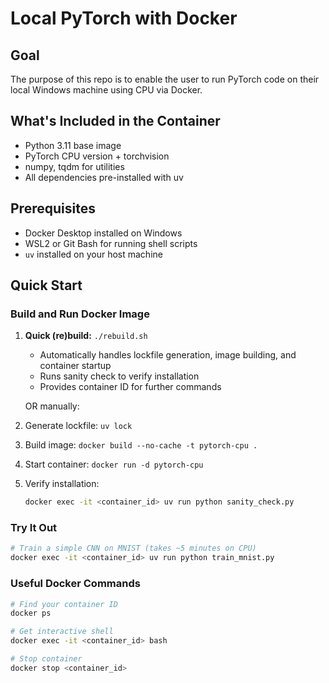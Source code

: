 # Local PyTorch with Docker

## Goal

The purpose of this repo is to enable the user to run PyTorch code on their local Windows machine using CPU via Docker.

## What's Included in the Container

- Python 3.11 base image
- PyTorch CPU version + torchvision
- numpy, tqdm for utilities
- All dependencies pre-installed with uv

## Prerequisites
- Docker Desktop installed on Windows
- WSL2 or Git Bash for running shell scripts
- `uv` installed on your host machine

## Quick Start

### Build and Run Docker Image
1. **Quick (re)build:** `./rebuild.sh`
   - Automatically handles lockfile generation, image building, and container startup
   - Runs sanity check to verify installation
   - Provides container ID for further commands

   OR manually:

2. Generate lockfile: `uv lock`
3. Build image: `docker build --no-cache -t pytorch-cpu .`
4. Start container: `docker run -d pytorch-cpu`
5. Verify installation:
   ```bash
   docker exec -it <container_id> uv run python sanity_check.py
   ```

### Try It Out
```bash
# Train a simple CNN on MNIST (takes ~5 minutes on CPU)
docker exec -it <container_id> uv run python train_mnist.py
```

### Useful Docker Commands

```bash
# Find your container ID
docker ps

# Get interactive shell
docker exec -it <container_id> bash

# Stop container
docker stop <container_id>
```
